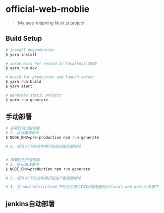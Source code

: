 # official-web-moblie

> My awe-inspiring Nuxt.js project

## Build Setup

``` bash
# install dependencies
$ yarn install

# serve with hot reload at localhost:3000
$ yarn run dev

# build for production and launch server
$ yarn run build
$ yarn start

# generate static project
$ yarn run generate
```

## 手动部署

```bash
# 部署到测试服务器
# 1. 执行编译命令
$ NODE_ENV=pre-production npm run generate

# 2. 将dist下的文件拷贝到测试服务器地址


# 部署到生产服务器
# 1. 执行编译命令
$ NODE_ENV=production npm run generate

# 2. 将dist下的文件拷贝到生产服务器地址

# 3. 将.nuxt/dist/client下的文件拷贝到CDN服务器的officail-web-moblie目录下

```

## jenkins自动部署

```bash

```
